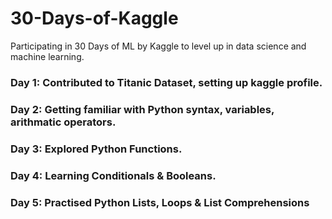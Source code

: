 # 30-Days-of-Kaggle
Participating in 30 Days of ML by Kaggle to  level up in data science and machine learning.

### Day 1: Contributed to Titanic Dataset, setting up kaggle profile.
### Day 2: Getting familiar with Python syntax, variables, arithmatic operators.
### Day 3: Explored Python Functions.
### Day 4: Learning Conditionals & Booleans.
### Day 5: Practised Python Lists, Loops & List Comprehensions
